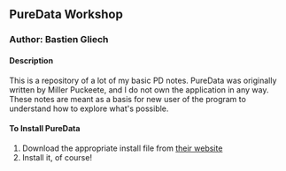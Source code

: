 ## PureData Workshop 
### Author: Bastien Gliech

#### Description
This is a repository of a lot of my basic PD notes. PureData was originally written by Miller Puckeete, and I do not own the application in any way. These notes are meant as a basis for new user of the program to understand how to explore what's possible.

#### To Install PureData
1. Download the appropriate install file from [their website](https://puredata.info/)
2. Install it, of course!
